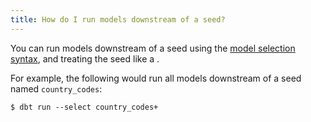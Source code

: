 ```yaml
---
title: How do I run models downstream of a seed?
---
```


You can run models downstream of a seed using the [model selection syntax](node-selection/syntax), and treating the seed like a <Term id="model" />.

For example, the following would run all <Term id="model">models</Term> downstream of a seed named `country_codes`:

```
$ dbt run --select country_codes+
```
